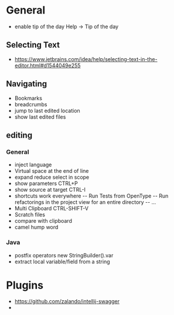 # General
- enable tip of the day Help -> Tip of the day
## Selecting Text
- https://www.jetbrains.com/idea/help/selecting-text-in-the-editor.html#d1544049e255
## Navigating
- Bookmarks
- breadcrumbs
- jump to last edited location
- show last edited files
## editing
### General
- inject language
- Virtual space at the end of line
- expand reduce select in scope
- show parameters CTRL+P
- show source at target CTRL-I
- shortcuts work everywhere
-- Run Tests from OpenType
-- Run refactorings in the project view for an entire directory
-- ...
- Multi Clipboard CTRL-SHIFT-V
- Scratch files
- compare with clipboard
- camel hump word
### Java
- postfix operators new StringBuilder().var
- extract local variable/field from a string


# Plugins
- https://github.com/zalando/intellij-swagger
-
